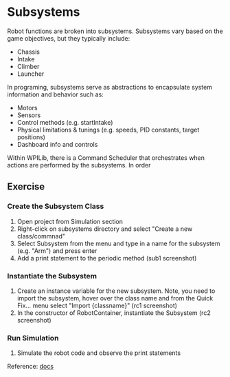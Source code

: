 # Subsystems
Robot functions are broken into subsystems.  Subsystems vary based on the game objectives, but they typically include:
- Chassis
- Intake
- Climber
- Launcher

In programing, subsystems serve as abstractions to encapsulate system information and behavior such as:
- Motors
- Sensors
- Control methods (e.g. startIntake)
- Physical limitations & tunings (e.g. speeds, PID constants, target positions)
- Dashboard info and controls

Within WPILib, there is a Command Scheduler that orchestrates when actions are performed by the subsystems.  In order 

## Exercise
### Create the Subsystem Class
1) Open project from Simulation section
1) Right-click on subsystems directory and select "Create a new class/commnad"
1) Select Subsystem from the menu and type in a name for the subsystem (e.g. "Arm") and press enter
1) Add a print statement to the periodic method
   (sub1 screenshot)

### Instantiate the Subsystem
1) Create an instance variable for the new subsystem.  Note, you need to import the subsystem, hover over the class name and from the Quick Fix... menu select "Import {classname}"
   (rc1 screenshot)
1) In the constructor of RobotContainer, instantiate the Subsystem
     (rc2 screenshot)

### Run Simulation
1) Simulate the robot code and observe the print statements 

Reference:
[docs](https://docs.wpilib.org/en/stable/docs/software/commandbased/subsystems.html)

